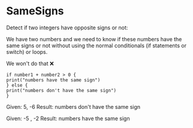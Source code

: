 # SameSigns

Detect if two integers have opposite signs or not:

We have two numbers and we need to know if these numbers have the same signs or not without using the normal conditionals (if statements or switch) or loops.

We won't do that ❌ 
```
if number1 + number2 > 0 {
print("numbers have the same sign")
} else {
print("numbers don't have the same sign")
}
```

Given: 5, -6
Result: numbers don't have the same sign

Given: -5 , -2
Result: numbers have the same sign
